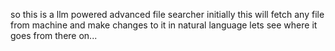 so this is a llm powered advanced file searcher
initially this will fetch any file from machine and make changes to it in natural language
lets see where it goes from there on...
